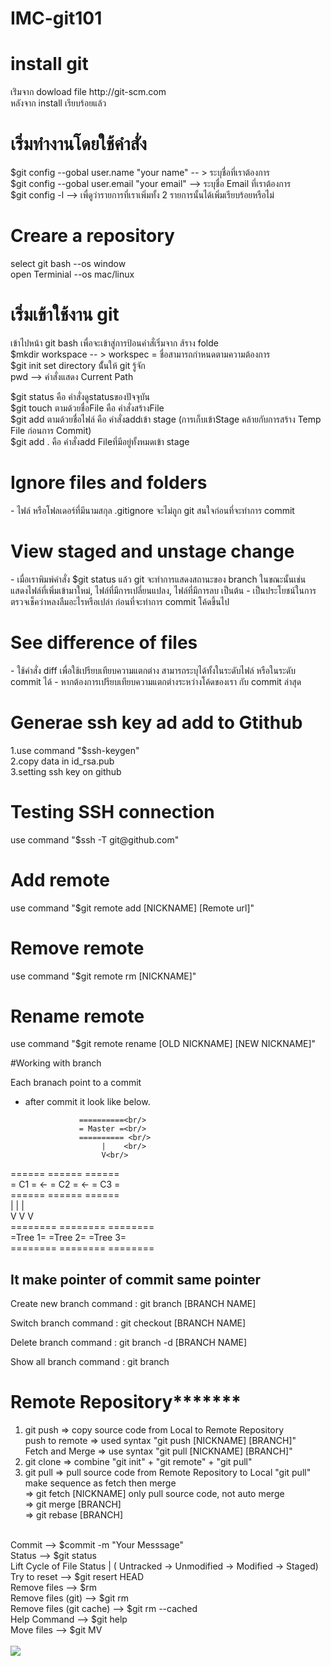 # IMC-git101
<h1>install git</h1>
เร่ิมจาก dowload   file  http://git-scm.com </br>
หลังจาก install เรียบร้อยแล้ว  </br>
<h1>เริ่มทำงานโดยใช้คำสั่ง</h1>
$git config --gobal user.name "your name" -- > ระบุชื่อที่เราต้องการ </br>
$git config --gobal user.email "your email" --> ระบุชื่อ Email ที่เราต้องการ </br>
$git config -l --> เพื่ดูว่ารายการที่เราเพิ่มทั้ง 2 รายการนั้นได้เพิ่มเรียบร้อยหรือไม่ </br>
<h1>Creare a repository</h1>
select git bash --os window </br>
open Terminial --os mac/linux </br>
<h1>เริ่มเข้าใช้งาน git </h1>
เข้าไปหน้า git bash เพื่อจะเข้าสู่การป้อนคำสั่เริ่มจาก ส้ราง folde </br>
$mkdir workspace -- > workspec = ชื่อสามารถกำหนดตามความต้องการ  </br>
$git init set directory นั้้นให้ git รู้จัก </br>
pwd  --> คำสั่งแสดง Current Path</br>

﻿$git status คือ คำสั่งดูstatusของปัจจุบัน  </br>
$git touch ตามด้วยชื่อFile คือ คำสั่งสร้างFile </br>
$git add ตามด้วยชื่อไฟล์  คือ คำสั่งaddเข้า stage (การเก็บเข้าStage คล้ายกับการสร้าง Temp File ก่อนการ Commit)  </br>
$git add . คือ คำสั่งadd Fileที่มีอยู่ทั้งหมดเข้า stage </br>

<h1>Ignore files and folders</h1>
- ไฟล์ หรือโฟลเดอร์ที่มีนามสกุล .gitignore จะไม่ถูก git สนใจก่อนที่จะทำการ commit

<h1>View staged and unstage change</h1>
- เมื่อเราพิมพ์คำสั่ง $git status แล้ว git จะทำการแสดงสถานะของ branch ในขณะนั้นเช่น แสดงไฟล์ที่เพิ่มเข้ามาใหม่, ไฟล์ที่มีการเปลี่ยนแปลง, ไฟล์ที่มีการลบ เป็นต้น
- เป็นประโยชน์ในการตรวจเช็คว่าหลงลืมอะไรหรือเปล่า ก่อนที่จะทำการ commit โค้ดขึ้นไป

<h1>See difference of files</h1>
- ใช้คำสั่ง diff เพื่อใช้เปรียบเทียบความแตกต่าง สามารถระบุได้ทั้งในระดับไฟล์ หรือในระดับ commit ได้
- หากต้องการเปรียบเทียบความแตกต่างระหว่างโค้ดของเรา กับ commit ล่าสุด

<h1>Generae ssh key ad add to Gtithub</h1>
1.use command "$ssh-keygen" <br/>
2.copy data in id_rsa.pub <br/>
3.setting ssh key on github <br/>

<h1>Testing SSH connection</h1>
use command "$ssh -T git@github.com" <br/>

<h1>Add remote</h1>
use command "$git remote add [NICKNAME] [Remote url]" <br/>

<h1>Remove remote</h1>
use command "$git remote rm [NICKNAME]" <br/>

<h1>Rename remote</h1>
use command "$git remote rename [OLD NICKNAME] [NEW NICKNAME]" <br/>

#Working with branch

Each branach point to a commit
- after commit it look like  below.

                  ==========<br/>
                  = Master =<br/>
                  ========== <br/>
                       |	<br/>
                       V<br/>
======    ======    ======<br/>
= C1 = <- = C2 = <- = C3 =<br/>
======    ======    ======<br/>
   |         |         |<br/>
   V	     V         V<br/>
======== ========  ========<br/>
=Tree 1= =Tree 2=  =Tree 3=<br/>
======== ========  ========<br/>

It make pointer of commit same pointer
----------------------------------------

Create new branch
command : git branch [BRANCH NAME]

Switch branch
command : git checkout [BRANCH NAME]

Delete branch
command : git branch -d [BRANCH NAME]

Show all branch
command : git branch

<h1>Remote Repository*******</h1>

1) git push => copy source code from Local to Remote Repository<br/>
   push to remote => used syntax "git push [NICKNAME] [BRANCH]"<br/>
   Fetch and Merge => use syntax "git pull [NICKNAME] [BRANCH]"<br/>
2) git clone => combine "git init" + "git remote" + "git pull"<br/>
3) git pull => pull source code from Remote Repository to Local
   "git pull" make sequence as fetch then merge<br/>
   => git fetch [NICKNAME] only pull source code, not auto merge<br/>
   => git merge [BRANCH]<br/>
   	=> git rebase [BRANCH]<br/> 

<br/>
Commit --> $commit -m "Your Messsage"<br/>
Status --> $git status<br/>
Lift Cycle of File Status | ( Untracked -> Unmodified -> Modified -> Staged)<br/>
Try to reset --> $git resert HEAD <file><br/>
Remove files --> $rm <file><br/>
Remove files (git) --> $git rm <file><br/>
Remove files (git cache) --> $git rm --cached <file><br/>
Help Command --> $git help <COMMAND><br/>
Move files --> $git MV <NAME> <NEW NAME><br/>
<br/>

<img src="https://fbcdn-sphotos-e-a.akamaihd.net/hphotos-ak-xta1/v/t1.0-9/12106758_616016458545698_2281685477610694246_n.jpg?oh=397b045e98cb10671e962b84bacca812&oe=57577EAB&__gda__=1468672034_b063312705848bfcbd624b3c6a0ab18d"/>
